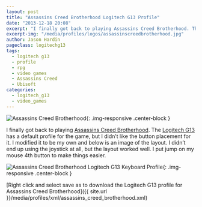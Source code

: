 ```yaml
---
layout: post
title: "Assassins Creed Brotherhood Logitech G13 Profile"
date: "2013-12-18 20:08"
excerpt: "I finally got back to playing Assassins Creed Brotherhood. The Logitech G13 has a default profile for the game, but I didn’t like the button placement for it. I modified it to be my own and below is an image of the layout."
excerpt-img: "/media/profiles/logos/assassinscreedbrotherhood.jpg"
author: Jason Hardin
pageclass: logitechg13
tags:
  - logitech g13
  - profile
  - rpg
  - video games
  - Assassins Creed
  - Ubisoft
categories:
  - logitech_g13
  - video_games
---
```

![Assassins Creed Brotherhood]({{site.url}}/media/profiles/logos/assassinscreedbrotherhood.jpg){: .img-responsive  .center-block }

I finally got back to playing [Assassins Creed Brotherhood](http://en.wikipedia.org/wiki/Assassin's_Creed:_Brotherhood). The [Logitech G13](http://gaming.logitech.com/en-us/product/g13-advanced-gameboard) has a default profile for the game, but I didn’t like the button placement for it. I modified it to be my own and below is an image of the layout. I didn’t end up using the joystick at all, but the layout worked well. I put jump on my mouse 4th button to make things easier.

![Assassins Creed Brotherhood Logitech G13 Keyboard Profile]({{site.url}}/media/profiles/layouts/assassins_creed_brotherhood_keyboard_layout.png){: .img-responsive  .center-block }

[Right click and select save as to download the Logitech G13 profile for Assassins Creed Brotherhood]({{ site.url }}/media/profiles/xml/assassins_creed_brotherhood.xml)
